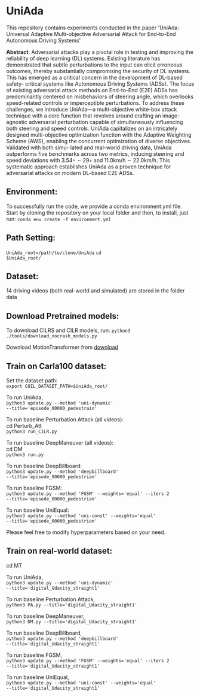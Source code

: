 # UniAda
This repository contains experiments conducted in the paper 'UniAda: Universal Adaptive Multi-objective Adversarial Attack for End-to-End Autonomous Driving Systems'

**Abstract**:  Adversarial attacks play a pivotal role in testing and improving the reliability of deep learning (DL) systems.
Existing literature has demonstrated that subtle perturbations
to the input can elicit erroneous outcomes, thereby substantially
compromising the security of DL systems. This has emerged
as a critical concern in the development of DL-based safety-
critical systems like Autonomous Driving Systems (ADSs). The
focus of existing adversarial attack methods on End-to-End (E2E)
ADSs has predominantly centered on misbehaviors of steering
angle, which overlooks speed-related controls or imperceptible perturbations. To address these challenges, we introduce
UniAda—a multi-objective white-box attack technique with a
core function that revolves around crafting an image-agnostic
adversarial perturbation capable of simultaneously influencing
both steering and speed controls. UniAda capitalizes on an
intricately designed multi-objective optimization function with
the Adaptive Weighting Scheme (AWS), enabling the concurrent
optimization of diverse objectives. Validated with both simu-
lated and real-world driving data, UniAda outperforms five
benchmarks across two metrics, inducing steering and speed
deviations with 3.54◦ ∼ 29◦ and 11.0km/h ∼ 22.0km/h. This
systematic approach establishes UniAda as a proven technique
for adversarial attacks on modern DL-based E2E ADSs.

## Environment:
To successfully run the code, we provide a conda environment.yml file. Start by cloning the repository on your local folder and then, to install, just run:
<code>conda env create -f environment.yml</code>

## Path Setting:
<code>UniAda_root=/path/to/clone/UniAda</code>
<code>cd $UniAda_root/</code>

## Dataset:
14 driving videos (both real-world and simulated) are stored in the folder data

## Download Pretrained models:
To download CILRS and CILR models, run:
<code>python3 ./tools/download_nocrash_models.py</code>

Download MotionTransformer from [download](https://onedrive.live.com/?authkey=%21AGHA3pWwTPDxkJg&id=98408C909B12E88E%213090&cid=98408C909B12E88E&parId=root&parQt=sharedby&o=OneUp)

## Train on Carla100 dataset:
Set the dataset path:\
<code>export COIL_DATASET_PATH=$UniAda_root/</code>

To run UniAda,\
<code>python3 update.py --method 'uni-dynamic' --title='episode_00000_pedestrain'</code>

To run baseline Perturbation Attack (all videos):\
cd Perturb_Att\
<code>python3 run_CILR.py</code>

To run baseline DeepManeuver (all videos):\
cd DM\
<code>python3 run.py</code>

To run baseline DeepBillboard:\
<code>python3 update.py --method 'deepbillboard' --title='episode_00000_pedestrian'</code>

To run baseline FGSM:\
<code>python3 update.py --method 'FGSM' --weights='equal' --iters 2 --title='episode_00000_pedestrian'</code>

To run baseline UniEqual:\
<code>python3 update.py --method 'uni-const' --weights='equal' --title='episode_00000_pedestrian'</code>


Please feel free to modify hyperparameters based on your need.

## Train on real-world dataset:
cd MT

To run UniAda,\
<code>python3 update.py --method 'uni-dynamic' --title='digital_Udacity_straight1'</code>

To run baseline Perturbation Attack,\
<code>python3 PA.py  --title='digital_Udacity_straight1'</code>

To run baseline DeepManeuver,\
<code>python3 DM.py  --title='digital_Udacity_straight1'</code>

To run baseline DeepBillboard,\
<code>python3 update.py --method 'deepbillboard' --title='digital_Udacity_straight1'</code>

To run baseline FGSM,\
<code>python3 update.py --method 'FGSM' --weights='equal' --iters 2 --title='digital_Udacity_straight1'</code>

To run baseline UniEqual,\
<code>python3 update.py --method 'uni-const' --weights='equal' --title='digital_Udacity_straight1'</code>

